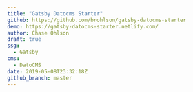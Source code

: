 ```yaml
---
title: "Gatsby Datocms Starter"
github: https://github.com/brohlson/gatsby-datocms-starter
demo: https://gatsby-datocms-starter.netlify.com/
author: Chase Ohlson
draft: true
ssg:
  - Gatsby
cms:
  - DatoCMS
date: 2019-05-08T23:32:18Z
github_branch: master
---
```


